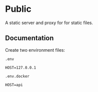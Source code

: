 # Public

A static server and proxy for for static files.

## Documentation

Create two environment files:

`.env`

```text
HOST=127.0.0.1
```

`.env.docker`

```text
HOST=api
```
